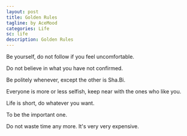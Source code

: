 ```yaml
---
layout: post
title: Golden Rules
tagline: by AceMood
categories: Life
sc: life
description: Golden Rules
---
```


Be yourself, do not follow if you feel uncomfortable.

Do not believe in what you have not confirmed.

Be politely whenever, except the other is Sha.Bi.

Everyone is more or less selfish, keep near with the ones who like you.

Life is short, do whatever you want.

To be the important one.

Do not waste time any more. It's very very expensive.